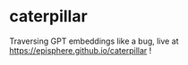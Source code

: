 # caterpillar
Traversing GPT embeddings like a bug, live at https://episphere.github.io/caterpillar !
